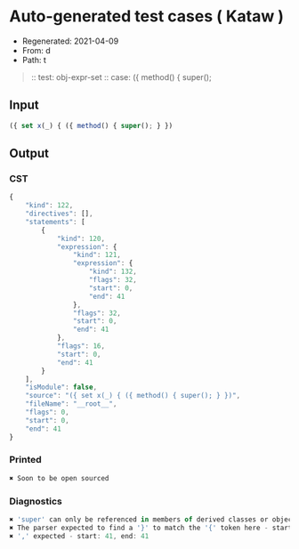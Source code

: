 # Auto-generated test cases ( Kataw )
- Regenerated: 2021-04-09
- From: d
- Path: t
> :: test: obj-expr-set
> :: case: ({ method() { super();
## Input

`````js
({ set x(_) { ({ method() { super(); } })
`````

## Output

### CST

```javascript
{
    "kind": 122,
    "directives": [],
    "statements": [
        {
            "kind": 120,
            "expression": {
                "kind": 121,
                "expression": {
                    "kind": 132,
                    "flags": 32,
                    "start": 0,
                    "end": 41
                },
                "flags": 32,
                "start": 0,
                "end": 41
            },
            "flags": 16,
            "start": 0,
            "end": 41
        }
    ],
    "isModule": false,
    "source": "({ set x(_) { ({ method() { super(); } })",
    "fileName": "__root__",
    "flags": 0,
    "start": 0,
    "end": 41
}
```

### Printed

```javascript
✖ Soon to be open sourced
```

### Diagnostics

```javascript
✖ 'super' can only be referenced in members of derived classes or object literal expressions - start: 33, end: 34
✖ The parser expected to find a '}' to match the '{' token here - start: 41, end: 41
✖ ',' expected - start: 41, end: 41

```

